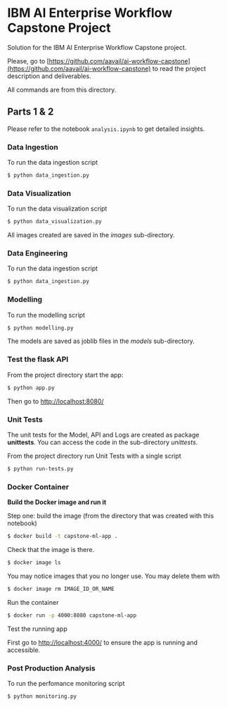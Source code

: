 # IBM AI Enterprise Workflow Capstone Project
Solution for the IBM AI Enterprise Workflow Capstone project.

Please, go to [https://github.com/aavail/ai-workflow-capstone](https://github.com/aavail/ai-workflow-capstone) to read the project description and deliverables.

All commands are from this directory.

## Parts 1 & 2
Please refer to the notebook `analysis.ipynb` to get detailed insights. 
### Data Ingestion
To run the data ingestion script
```bash
$ python data_ingestion.py
```

### Data Visualization
To run the data visualization script
```bash
$ python data_visualization.py
```
All images created are saved in the *images* sub-directory.


### Data Engineering
To run the data ingestion script
```bash
$ python data_ingestion.py
```

### Modelling
To run the modelling script
```bash
$ python modelling.py
```
The models are saved as joblib files in the *models* sub-directory.


### Test the flask API

From the project directory start the app:

```bash
$ python app.py
```

Then go to [http://localhost:8080/](http://localhost:8080/)

### Unit Tests
The unit tests for the Model, API and Logs are created as package **unittests**. You can access the code in the sub-directory *unittests*.

From the project directory run Unit Tests with a single script

```bash
$ python run-tests.py
```

### Docker Container
**Build the Docker image and run it**

Step one: build the image (from the directory that was created with this notebook)
 
```bash
$ docker build -t capstone-ml-app .
```

Check that the image is there.

```bash
$ docker image ls
```

You may notice images that you no longer use.  You may delete them with

```bash
$ docker image rm IMAGE_ID_OR_NAME
```

Run the container

```bash
$ docker run -p 4000:8080 capstone-ml-app
```

Test the running app

First go to [http://localhost:4000/](http://localhost:4000/) to ensure the app is running and accessible.

### Post Production Analysis
To run the perfomance monitoring script
```bash
$ python monitoring.py
```
